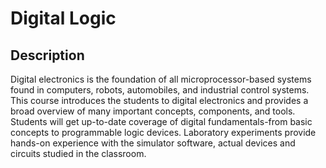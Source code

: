 <h1>Digital Logic</h1>

<h2>Description</h2>
Digital electronics is the foundation of all microprocessor-based systems found in
computers, robots, automobiles, and industrial control systems. This course introduces the
students to digital electronics and provides a broad overview of many important concepts,
components, and tools. Students will get up-to-date coverage of digital fundamentals-from
basic concepts to programmable logic devices. Laboratory experiments provide hands-on
experience with the simulator software, actual devices and circuits studied in the
classroom.

<br />
